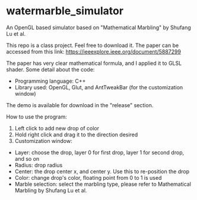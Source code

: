 # watermarble_simulator
An OpenGL based simulator based on "Mathematical Marbling" by Shufang Lu et al.

This repo is a class project. Feel free to download it.
The paper can be accessed from this link: https://ieeexplore.ieee.org/document/5887299

The paper has very clear mathematical formula, and I applied it to GLSL shader.
Some detail about the code:
- Programming language: C++
- Library used: OpenGL, Glut, and AntTweakBar (for the customization window)

The demo is available for download in the "release" section.

How to use the program:
1. Left click to add new drop of color
2. Hold right click and drag it to the direction desired
3. Customization window:
- Layer: choose the drop, layer 0 for first drop, layer 1 for second drop, and so on
- Radius: drop radius
- Center: the drop center x, and center y. Use this to re-position the drop
- Color: change drop's color, floating point from 0 to 1 is used
- Marble selection: select the marbling type, please refer to Mathematical Marbling by Shufang Lu et al.
